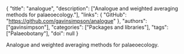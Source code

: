 {
  "title": "analogue",
  "description": ["Analogue and weighted averaging methods for palaeoecology."],
  "links": {
    "GitHub": "https://github.com/gavinsimpson/analogue"
  },
  "authors": ["gavinsimpson"],
  "categories": ["Packages and libraries"],
  "tags": ["Palaeobotany"],
  "doi": null
}

<!-- Generated by csv2md.R – do not edit by hand -->

Analogue and weighted averaging methods for palaeoecology.